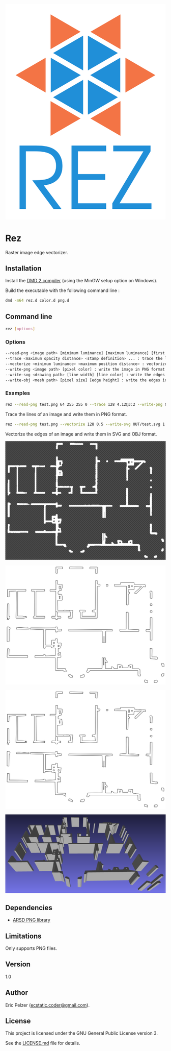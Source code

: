 ![](https://github.com/senselogic/REZ/blob/master/LOGO/rez.png)

# Rez

Raster image edge vectorizer.

## Installation

Install the [DMD 2 compiler](https://dlang.org/download.html) (using the MinGW setup option on Windows).

Build the executable with the following command line :

```bash
dmd -m64 rez.d color.d png.d
```

## Command line

```bash
rez [options]
```

### Options

```bash
--read-png <image path> [minimum luminance] [maximum luminance] [first luminance] [last luminance] : read an image in PNG format
--trace <maximum opacity distance> <stamp definition> ... : trace the lines
--vectorize <minimum luminance> <maximum position distance> : vectorize the edges
--write-png <image path> [pixel color] : write the image in PNG format
--write-svg <drawing path> [line width] [line color] : write the edges in SVG format
--write-obj <mesh path> [pixel size] [edge height] : write the edges in OBJ format
```

### Examples

```bash
rez --read-png test.png 64 255 255 0 --trace 128 4.12@3:2 --write-png OUT/test.png
```

Trace the lines of an image and write them in PNG format.

```bash
rez --read-png test.png --vectorize 128 0.5 --write-svg OUT/test.svg 1 --write-obj OUT/test.obj 0.01 2.5
```

Vectorize the edges of an image and write them in SVG and OBJ format.

![](https://github.com/senselogic/REZ/blob/master/SCREENSHOT/blueprint.png)

![](https://github.com/senselogic/REZ/blob/master/SCREENSHOT/blueprint_2_svg.png)

![](https://github.com/senselogic/REZ/blob/master/SCREENSHOT/blueprint_3_svg.png)

![](https://github.com/senselogic/REZ/blob/master/SCREENSHOT/blueprint_3_obj.png)

## Dependencies

*   [ARSD PNG library](https://github.com/adamdruppe/arsd)

## Limitations

Only supports PNG files.

## Version

1.0

## Author

Eric Pelzer (ecstatic.coder@gmail.com).

## License

This project is licensed under the GNU General Public License version 3.

See the [LICENSE.md](LICENSE.md) file for details.
